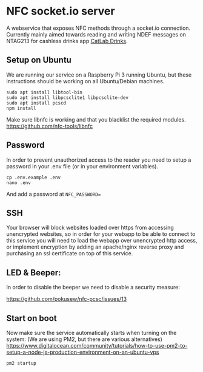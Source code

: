 NFC socket.io server
====================

A webservice that exposes NFC methods through a socket.io connection.
Currently mainly aimed towards reading and writing NDEF messages on NTAG213 for cashless drinks app [CatLab Drinks](https://drinks.catlab.eu).

Setup on Ubuntu
---------------
We are running our service on a Raspberry Pi 3 running Ubuntu, but these instructions should be working on all Ubuntu/Debian machines.

```
sudo apt install libtool-bin
sudo apt install libpcsclite1 libpcsclite-dev
sudo apt install pcscd
npm install
```

Make sure libnfc is working and that you blacklist the required modules.
https://github.com/nfc-tools/libnfc

Password
--------
In order to prevent unauthorized access to the reader you need to setup a password 
in your .env file (or in your environment variables).

```
cp .env.example .env
nano .env
``` 

And add a password at ```NFC_PASSWORD=```

SSH
---
Your browser will block websites loaded over https from accessing unencrypted websites, so 
in order for your webapp to be able to connect to this service you will need to load the 
webapp over unencrypted http access, or implement encryption by adding an apache/nginx reverse proxy 
and purchasing an ssl certificate on top of this service.

LED & Beeper:
-------------
In order to disable the beeper we need to disable a security measure:

https://github.com/pokusew/nfc-pcsc/issues/13

Start on boot
-------------
Now make sure the service automatically starts when turning on the system: (We are using PM2, but there are various alternatives)
https://www.digitalocean.com/community/tutorials/how-to-use-pm2-to-setup-a-node-js-production-environment-on-an-ubuntu-vps

```
pm2 startup
```